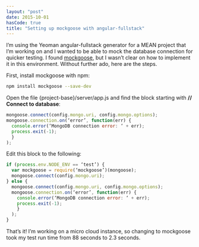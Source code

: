 ```yaml
---
layout: "post"
date: 2015-10-01
hasCode: true
title: "Setting up mockgoose with angular-fullstack"
---
```


I’m using the Yeoman angular-fullstack generator for a MEAN project that I’m
working on and I wanted to be able to mock the database connection for quicker
testing. I found [mockgoose](https://github.com/mccormicka/Mockgoose), but I
wasn’t clear on how to implement it in this environment. Without further ado,
here are the steps.

First, install mockgoose with npm:

```bash
npm install mockgoose --save-dev
```

Open the file {project-base}/server/app.js and find the block starting with **//
Connect to database**:

```javascript
mongoose.connect(config.mongo.uri, config.mongo.options);
mongoose.connection.on(‘error’, function(err) {
  console.error(‘MongoDB connection error: ‘ + err);
  process.exit(-1);
  }
);
```

Edit this block to the following:

```javascript
if (process.env.NODE_ENV == ‘test’) {
  var mockgoose = require(‘mockgoose’)(mongoose);
  mongoose.connect(config.mongo.uri);
} else {
  mongoose.connect(config.mongo.uri, config.mongo.options);
  mongoose.connection.on(‘error’, function(err) {
    console.error(‘MongoDB connection error: ‘ + err);
    process.exit(-1);
    }
  );
}
```

That’s it! I’m working on a micro cloud instance, so changing to mockgoose took
my test run time from 88 seconds to 2.3 seconds.
